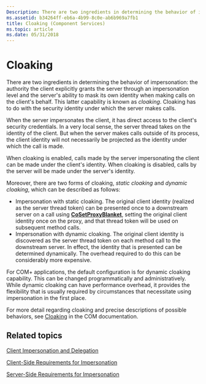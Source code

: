 ```yaml
---
Description: There are two ingredients in determining the behavior of impersonation the authority the client explicitly grants the server through an impersonation level and the servers ability to mask its own identity when making calls on the clients behalf.
ms.assetid: b34264ff-eb6a-4b99-8c0e-ab6b969a7fb1
title: Cloaking (Component Services)
ms.topic: article
ms.date: 05/31/2018
---
```


# Cloaking

There are two ingredients in determining the behavior of impersonation: the authority the client explicitly grants the server through an impersonation level and the server's ability to mask its own identity when making calls on the client's behalf. This latter capability is known as *cloaking*. Cloaking has to do with the security identity under which the server makes calls.

When the server impersonates the client, it has direct access to the client's security credentials. In a very local sense, the server thread takes on the identity of the client. But when the server makes calls outside of its process, the client identity will not necessarily be projected as the identity under which the call is made.

When cloaking is enabled, calls made by the server impersonating the client can be made under the client's identity. When cloaking is disabled, calls by the server will be made under the server's identity.

Moreover, there are two forms of cloaking, *static cloaking* and *dynamic cloaking*, which can be described as follows:

-   Impersonation with static cloaking. The original client identity (realized as the server thread token) can be presented once to a downstream server on a call using [**CoSetProxyBlanket**](/windows/desktop/api/combaseapi/nf-combaseapi-cosetproxyblanket), setting the original client identity once on the proxy, and that thread token will be used on subsequent method calls.
-   Impersonation with dynamic cloaking. The original client identity is discovered as the server thread token on each method call to the downstream server. In effect, the identity that is presented can be determined dynamically. The overhead required to do this can be considerably more expensive.

For COM+ applications, the default configuration is for dynamic cloaking capability. This can be changed programmatically and administratively. While dynamic cloaking can have performance overhead, it provides the flexibility that is usually required by circumstances that necessitate using impersonation in the first place.

For more detail regarding cloaking and precise descriptions of possible behaviors, see [Cloaking](/windows/desktop/com/cloaking) in the COM documentation.

## Related topics

<dl> <dt>

[Client Impersonation and Delegation](client-impersonation-and-delegation.md)
</dt> <dt>

[Client-Side Requirements for Impersonation](client-side-requirements-for-impersonation.md)
</dt> <dt>

[Server-Side Requirements for Impersonation](server-side-requirements-for-impersonation.md)
</dt> </dl>

 

 